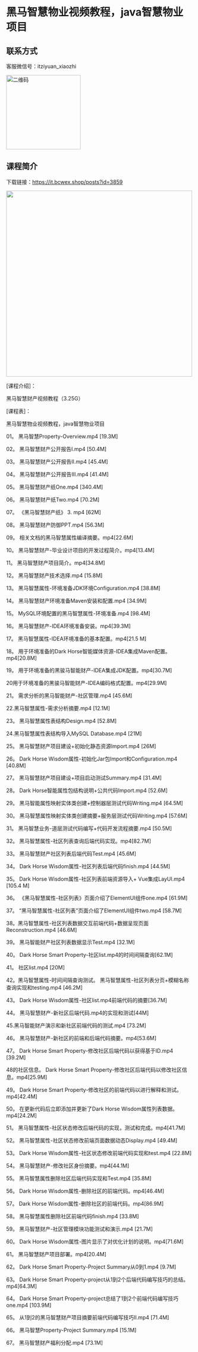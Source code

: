# 黑马智慧物业视频教程，java智慧物业项目

## 联系方式

客服微信号：itziyuan_xiaozhi

<img src="https://ziyuanyun.oss-cn-guangzhou.aliyuncs.com/common/20240614073449/666b82192834a.jpg" width="200" height="200" alt="二维码">

## 课程简介

下载链接：https://it.bcwex.shop/posts?id=3859

<img src="https://ziyuanyun.oss-cn-guangzhou.aliyuncs.com/yun/20240515185358/66449446d58d0.jpg" width="500" alt="">

  [课程介绍]：

 黑马智慧财产视频教程（3.25G）

 [课程表]：

 黑马智慧物业视频教程，java智慧物业项目



 01。 黑马智慧Property-Overview.mp4 [19.3M]

 02。 黑马智慧财产公开报告I.mp4 [50.4M]

 03。 黑马智慧财产公开报告II.mp4 [45.4M]

 04。 黑马智慧财产公开报告III.mp4 [41.4M]

 05。 黑马智慧财产纸One.mp4 [340.4M]

 06。 黑马智慧财产纸Two.mp4 [70.2M]

 07。 《黑马智慧财产纸》 3. mp4 [62M]

 08。 黑马智慧财产防御PPT.mp4 [56.3M]

 09。 相关文档的黑马智慧属性编译摘要。mp4[22.6M]

 10。 黑马智慧财产-毕业设计项目的开发过程简介。mp4[13.4M]

 11。 黑马智慧财产项目简介。mp4[34.8M]

 12。 黑马智慧财产技术选择.mp4 [15.8M]

 13。 黑马智慧属性-环境准备JDK环境Configuration.mp4 [38.8M]

 14。 黑马智慧财产环境准备Maven安装和配置.mp4 [34.9M]

 15。 MySQL环境配置的黑马智慧属性-环境准备.mp4 [98.4M]

 16。 黑马智慧财产-IDEA环境准备安装。mp4[39.3M]

 17。 黑马智慧属性-IDEA环境准备的基本配置。mp4[21.5 M]

 18。 用于环境准备的Dark Horse智能媒体资源-IDEA集成Maven配置。mp4[20.8M]

 19。 用于环境准备的黑骏马智能财产-IDEA集成JDK配置。mp4[30.7M]

 20用于环境准备的黑骏马智能财产-IDEA编码格式配置。mp4[29.9M]

 21。 需求分析的黑马智能财产-社区管理.mp4 [45.6M]

 22.黑马智慧属性-需求分析摘要.mp4 [12.1M]

 23。 黑马智慧属性表结构Design.mp4 [52.8M]

 24.黑马智慧属性表结构导入MySQL Database.mp4 [21M]

 25。 黑马智慧财产项目建设+初始化静态资源Import.mp4 [26M]

 26。 Dark Horse Wisdom属性-初始化Jar包Import和Configuration.mp4 [40.8M]

 27。 黑马智慧财产项目建设+项目启动测试Summary.mp4 [31.4M]

 28。 Dark Horse智能属性包结构说明+公共代码Import.mp4 [52.6M]

 29。 黑马智能属性映射实体类创建+控制器层测试代码Writing.mp4 [64.5M]

 30。 黑马智慧属性映射实体类创建摘要+服务层测试代码Writing.mp4 [57.6M]

 31。 黑马智慧业务-道层测试代码编写+代码开发流程摘要.mp4 [50.5M]

 32。 黑马智慧属性-社区列表查询后端代码实现。mp4[82.7M]

 33。 黑马智慧财产社区列表后端代码Test.mp4 [45.6M]

 34。 Dark Horse Wisdom属性-社区列表后端代码finish.mp4 [44.5M]

 35。 Dark Horse Wisdom属性-社区列表前端资源导入+ Vue集成LayUI.mp4 [105.4 M]

 36。 《黑马智慧属性-社区列表》页面介绍了ElementUI组件one.mp4 [61.9M]

 37。 “黑马智慧属性-社区列表”页面介绍了ElementUI组件two.mp4 [58.7M]

 38。黑马智慧属性-社区列表数据交互前端代码+数据呈现页面Reconstruction.mp4 [46.6M]

 39。 黑马智能财产社区列表数据显示Test.mp4 [32.1M]

 40。 Dark Horse Smart Property-社区list.mp4的时间间隔查询[62.1M]

 41。 社区list.mp4 [20M]

 42。黑马智慧属性-时间间隔查询测试。 黑马智慧属性-社区列表分页+模糊名称查询实现和testing.mp4 [46.2M]

 43。 Dark Horse Wisdom属性-社区list.mp4前端代码的摘要[36.7M]

 44。 黑马智慧财产-新社区后端代码.mp4的实现和测试[44M]

 45.黑马智能财产演示和新社区前端代码的测试.mp4 [73.2M]

 46。 黑马智慧财产-新社区的前端和后端代码摘要。mp4[53.6M]

 47。 Dark Horse Smart Property-修改社区后端代码以获得基于ID.mp4 [39.2M]

 48的社区信息。 Dark Horse Smart Property-修改社区后端代码以修改社区信息。mp4[25.9M]

 49。 Dark Horse Smart Property-修改社区的前端代码以进行解释和测试。mp4[42.4M]

 50。 在更新代码后立即添加并更新了Dark Horse Wisdom属性列表数据。mp4[24.2M]

 51。 黑马智慧属性-社区状态修改后端代码的实现，测试和完成。mp4[41.7M]

 52。 黑马智慧属性-社区状态修改前端页面数据动态Display.mp4 [49.4M]

 53。 Dark Horse Wisdom属性-社区状态修改前端代码实现和test.mp4 [22.8M]

 54。 黑马智慧财产-修改社区身份摘要。mp4[44.1M]

 55。 黑马智慧属性删除社区后端代码实现和Test.mp4 [35.8M]

 56。 Dark Horse Wisdom属性-删除社区的前端代码。mp4[46.4M]

 57。 Dark Horse Wisdom属性-删除社区的前端代码。mp4[86.9M]

 58。 黑马智慧属性删除社区前端代码finish.mp4 [33.8M]

 59。 黑马智慧财产-社区管理模块功能测试和演示.mp4 [21.7M]

 60。 Dark Horse Wisdom属性-图片显示了对优化计划的说明。mp4[71.6M]

 61。 黑马智慧财产项目部署。mp4[20.4M]

 62。 Dark Horse Smart Property-Project Summary从0到1.mp4 [9.7M]

 63。 Dark Horse Smart Property-project从1到2个后端代码编写技巧的总结。mp4[64.3M]

 64。 Dark Horse Smart Property-project总结了1到2个前端代码编写技巧one.mp4 [103.9M]

 65。 从1到2的黑马智慧财产项目摘要前端代码编写技巧II.mp4 [71.4M]

 66。 黑马智慧Property-Project Summary.mp4 [15.1M]

 67。 黑马智慧财产福利分配.mp4 [73.1M]

  